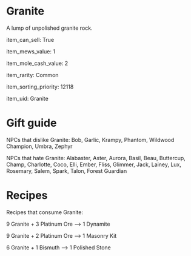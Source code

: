 # Granite

A lump of unpolished granite rock.

item_can_sell: True

item_mews_value: 1

item_mole_cash_value: 2

item_rarity: Common

item_sorting_priority: 12118

item_uid: Granite

# Gift guide

NPCs that dislike Granite: Bob, Garlic, Krampy, Phantom, Wildwood Champion, Umbra, Zephyr

NPCs that hate Granite: Alabaster, Aster, Aurora, Basil, Beau, Buttercup, Champ, Charlotte, Coco, Elli, Ember, Fliss, Glimmer, Jack, Lainey, Lux, Rosemary, Salem, Spark, Talon, Forest Guardian

# Recipes

Recipes that consume Granite:

9 Granite + 3 Platinum Ore --> 1 Dynamite

9 Granite + 2 Platinum Ore --> 1 Masonry Kit

6 Granite + 1 Bismuth --> 1 Polished Stone